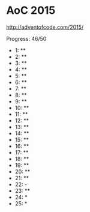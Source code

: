 AoC 2015
====

http://adventofcode.com/2015/


Progress: 46/50

- 1:      **
- 2:      **
- 3:      **
- 4:      **
- 5:      **
- 6:      **
- 7:      **
- 8:      **
- 9:      **
- 10:     **
- 11:     **
- 12:     **
- 13:     **
- 14:     **
- 15:     **
- 16:     **
- 17:     **
- 18:     **
- 19:     **
- 20:     **
- 21:     **
- 22:     -
- 23:     **
- 24:     *
- 25:     *